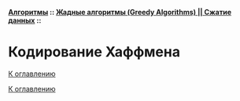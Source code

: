 **[Алгоритмы](../../README.md#algorithms) :: [Жадные алгоритмы (Greedy Algorithms) || Сжатие данных](../../README.md#algorithms-greedy) ::**
# Кодирование Хаффмена

<!--

-->

[К оглавлению](../../README.md#algorithms-greedy)



[К оглавлению](../../README.md#algorithms-greedy)
